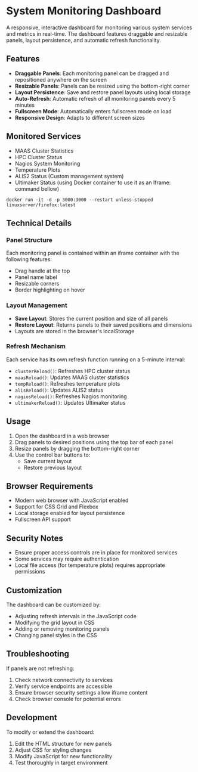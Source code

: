# System Monitoring Dashboard

A responsive, interactive dashboard for monitoring various system services and metrics in real-time. The dashboard features draggable and resizable panels, layout persistence, and automatic refresh functionality.

## Features

- **Draggable Panels**: Each monitoring panel can be dragged and repositioned anywhere on the screen
- **Resizable Panels**: Panels can be resized using the bottom-right corner
- **Layout Persistence**: Save and restore panel layouts using local storage
- **Auto-Refresh**: Automatic refresh of all monitoring panels every 5 minutes
- **Fullscreen Mode**: Automatically enters fullscreen mode on load
- **Responsive Design**: Adapts to different screen sizes

## Monitored Services

- MAAS Cluster Statistics
- HPC Cluster Status
- Nagios System Monitoring
- Temperature Plots
- ALIS2 Status (Custom management system)
- Ultimaker Status (using Docker container to use it as an Iframe: command bellow)

```docker run -it -d -p 3000:3000 --restart unless-stopped linuxserver/firefox:latest ```

## Technical Details

### Panel Structure
Each monitoring panel is contained within an iframe container with the following features:
- Drag handle at the top
- Panel name label
- Resizable corners
- Border highlighting on hover

### Layout Management
- **Save Layout**: Stores the current position and size of all panels
- **Restore Layout**: Returns panels to their saved positions and dimensions
- Layouts are stored in the browser's localStorage

### Refresh Mechanism
Each service has its own refresh function running on a 5-minute interval:
- `clusterReload()`: Refreshes HPC cluster status
- `maasReload()`: Updates MAAS cluster statistics
- `tempReload()`: Refreshes temperature plots
- `alisReload()`: Updates ALIS2 status
- `nagiosReload()`: Refreshes Nagios monitoring
- `ultimakerReload()`: Updates Ultimaker status

## Usage

1. Open the dashboard in a web browser
2. Drag panels to desired positions using the top bar of each panel
3. Resize panels by dragging the bottom-right corner
4. Use the control bar buttons to:
   - Save current layout
   - Restore previous layout

## Browser Requirements

- Modern web browser with JavaScript enabled
- Support for CSS Grid and Flexbox
- Local storage enabled for layout persistence
- Fullscreen API support

## Security Notes

- Ensure proper access controls are in place for monitored services
- Some services may require authentication
- Local file access (for temperature plots) requires appropriate permissions

## Customization

The dashboard can be customized by:
- Adjusting refresh intervals in the JavaScript code
- Modifying the grid layout in CSS
- Adding or removing monitoring panels
- Changing panel styles in the CSS

## Troubleshooting

If panels are not refreshing:
1. Check network connectivity to services
2. Verify service endpoints are accessible
3. Ensure browser security settings allow iframe content
4. Check browser console for potential errors

## Development

To modify or extend the dashboard:
1. Edit the HTML structure for new panels
2. Adjust CSS for styling changes
3. Modify JavaScript for new functionality
4. Test thoroughly in target environment